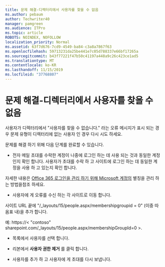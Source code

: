 ```yaml
---
title: 문제 해결-디렉터리에서 사용자를 찾을 수 없음
ms.author: pebaum
author: Techwriter40
manager: pamgreen
ms.audience: ITPro
ms.topic: article
ROBOTS: NOINDEX, NOFOLLOW
localization_priority: Normal
ms.assetid: 63f7d676-7cd9-4549-ba84-c3a8a7867f63
ms.openlocfilehash: 59713231da25be441e7c05d788337e66bf17265a
ms.sourcegitcommit: b43f77221f47b50c41197a448a9c26c423ce1ad5
ms.translationtype: MT
ms.contentlocale: ko-KR
ms.lasthandoff: 11/15/2019
ms.locfileid: "37768807"
---
```

# <a name="troubleshoot-issue---user-not-found-in-directory"></a>문제 해결-디렉터리에서 사용자를 찾을 수 없음

사용자가 디렉터리에서 "사용자를 찾을 수 없습니다." 라는 오류 메시지가 표시 되는 경우 문제 유형이 디렉터리에 없는 사용자 인 경우 다시 시도 하세요.

문제를 해결 하기 위해 다음 단계를 완료할 수 있습니다.

- 전자 메일 초대를 수락한 계정이 나중에 로그인 하는 데 사용 되는 것과 동일한 계정 인지 확인 합니다. 사용자가 초대를 수락 하 고 사이트에 로그인 하는 데 동일한 계정을 사용 하 고 있는지 확인 합니다. 

자세한 내용은 [Office 365 로그인을 관리 하기 위해 Microsoft 계정의</a> 별칭을 관리 하는 방법을](https://support.microsoft.com/help/12407/microsoft-account-how-to-manage-aliases)참조 하세요. 

- 사용자에 게 오류를 수신 하는 각 사이트로 이동 합니다. 

사이트 URL 끝에 "/_layouts/15/people.aspx/membershipgroupid = 0" (이중 따옴표 내)을 추가 합니다. 

예: https://< "contoso" sharepoint.com/_layouts/15/people.aspx/membershipGroupId=0 >.

- 목록에서 사용자를 선택 합니다.

- 리본에서 **사용자 권한 제거** 를 클릭 합니다. 
-  사용자를 추가 하 고 사용자에 게 초대를 다시 보냅니다.

